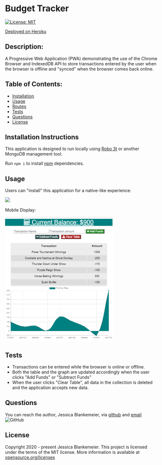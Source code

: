 # Budget Tracker
[![License: MIT](https://img.shields.io/badge/License-MIT-yellow.svg)](https://opensource.org/licenses/MIT)

[Deployed on Heroku](https://mysterious-anchorage-52189.herokuapp.com/)

## Description:  
A Progressive Web Application (PWA) demonstrating the use of the Chrome Browser and IndexedDB API to store transactions entered by the user when the browser is offline and "synced" when the browser comes back online. 

    
## Table of Contents:
* [Installation](#installation-instructions)
* [Usage](#usage)
* [Routes](/routes.md)
* [Tests](#tests)
* [Questions](#questions)
* [License](#license-info)

## Installation Instructions
This application is designed to run locally using [Robo 3t](https://www.robomongo.org) or another MongoDB management tool. 

Run `npm i` to install [npm](https://www.npmjs.com/) dependencies. 

## Usage

Users can "install" this application for a native-like experience:

![](https://github.com/jessicablank/budget-tracker/blob/master/public/pictures/Demonstration.gif)

Mobile Display:

![](https://github.com/jessicablank/budget-tracker/blob/master/public/pictures/homepage-with-data.PNG)


## Tests
* Transactions can be entered while the browser is online or offline. 
* Both the table and the graph are updated accordingly when the user clicks "Add Funds" or "Subtract Funds"
* When the user clicks "Clear Table", all data in the collection is deleted and the application accepts new data. 

## Questions
You can reach the author, Jessica Blankemeier,  via [github](http://github.com/jessicablank) and [email](mailto:jessicablankemeier@gmail.com)
![GitHub](https://img.shields.io/github/followers/jessicablank?label=follow&style=social)

## License
Copyright 2020 - present Jessica Blankemeier.
This project is licensed under the terms of the MIT license. 
More information is available at [opensource.org/licenses](https://opensource.org/licenses/MIT)
